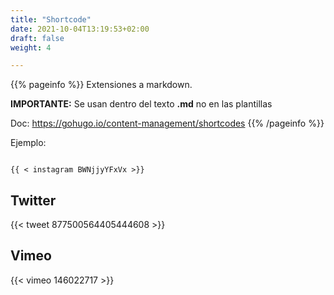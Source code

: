 ```yaml
---
title: "Shortcode"
date: 2021-10-04T13:19:53+02:00
draft: false
weight: 4

---
```



{{% pageinfo %}}
Extensiones a markdown. 

**IMPORTANTE:** Se usan dentro del texto **.md** no en las plantillas

Doc: https://gohugo.io/content-management/shortcodes
{{% /pageinfo %}}

Ejemplo:

```go-html-template

{{ < instagram BWNjjyYFxVx >}}

```

## Twitter
{{< tweet 877500564405444608 >}}

## Vimeo
{{< vimeo 146022717 >}}